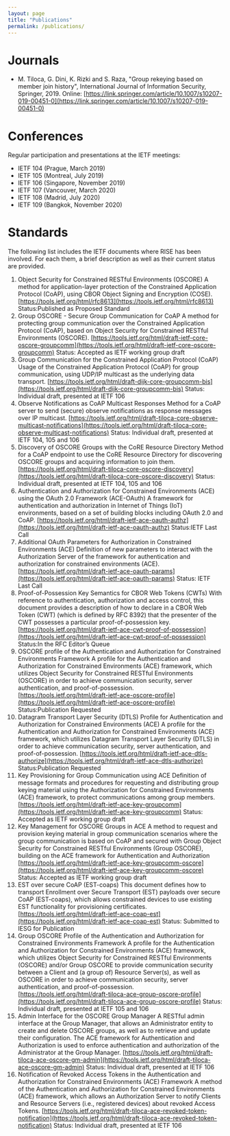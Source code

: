 ```yaml
---
layout: page
title: "Publications"
permalink: /publications/
---
```


# Journals # 
* M. Tiloca, G. Dini, K. Rizki and S. Raza, "Group rekeying based on member join history", International Journal of Information Security, Springer, 2019. 
Online: [https://link.springer.com/article/10.1007/s10207-019-00451-0](https://link.springer.com/article/10.1007/s10207-019-00451-0)

# Conferences # 
Regular participation and presentations at the IETF meetings:
* IETF 104 (Prague, March 2019)
* IETF 105 (Montreal, July 2019)
* IETF 106 (Singapore, November 2019)
* IETF 107 (Vancouver, March 2020)
* IETF 108 (Madrid, July 2020)
* IETF 109 (Bangkok, November 2020)

# Standards #
The following list includes the IETF documents where RISE has been involved. For each them, a brief description as well as their current status are provided.

1.	Object Security for Constrained RESTful Environments (OSCORE)
A method for application-layer protection of the Constrained Application Protocol (CoAP), using CBOR Object Signing and Encryption (COSE).
[https://tools.ietf.org/html/rfc8613](https://tools.ietf.org/html/rfc8613)
Status:Published as Proposed Standard
2.	Group OSCORE - Secure Group Communication for CoAP
A method for protecting group communication over the Constrained Application Protocol (CoAP), based on Object Security for Constrained RESTful Environments (OSCORE).
[https://tools.ietf.org/html/draft-ietf-core-oscore-groupcomm](https://tools.ietf.org/html/draft-ietf-core-oscore-groupcomm)
Status: Accepted as IETF working group draft
3.	Group Communication for the Constrained Application Protocol (CoAP)
Usage of the Constrained Application Protocol (CoAP) for group communication, using UDP/IP multicast as the underlying data transport.
[https://tools.ietf.org/html/draft-dijk-core-groupcomm-bis](https://tools.ietf.org/html/draft-dijk-core-groupcomm-bis)
Status: Individual draft, presented at IETF 106
4.	Observe Notifications as CoAP Multicast Responses
Method for a CoAP server to send (secure) observe notifications as response messages over IP multicast.
[https://tools.ietf.org/html/draft-tiloca-core-observe-multicast-notifications](https://tools.ietf.org/html/draft-tiloca-core-observe-multicast-notifications)
Status: Individual draft, presented at IETF 104, 105 and 106
5.	Discovery of OSCORE Groups with the CoRE Resource Directory
Method for a CoAP endpoint to use the CoRE Resource Directory for discovering OSCORE groups and acquiring information to join them.
[https://tools.ietf.org/html/draft-tiloca-core-oscore-discovery](https://tools.ietf.org/html/draft-tiloca-core-oscore-discovery)
Status: Individual draft, presented at IETF 104, 105 and 106
6.	Authentication and Authorization for Constrained Environments (ACE) using the OAuth 2.0 Framework (ACE-OAuth)
A framework for authentication and authorization in Internet of Things (IoT) environments, based on a set of building blocks including OAuth 2.0 and CoAP.
[https://tools.ietf.org/html/draft-ietf-ace-oauth-authz](https://tools.ietf.org/html/draft-ietf-ace-oauth-authz)
Status:IETF Last Call
7.	Additional OAuth Parameters for Authorization in Constrained Environments (ACE)
Definition of new parameters to interact with the Authorization Server of the framework for   authentication and authorization for constrained environments (ACE).
[https://tools.ietf.org/html/draft-ietf-ace-oauth-params](https://tools.ietf.org/html/draft-ietf-ace-oauth-params)
Status: IETF Last Call
8.	Proof-of-Possession Key Semantics for CBOR Web Tokens (CWTs)
With reference to authentication, authorization and access control, this document provides a description of how to declare in a CBOR Web Token (CWT) (which is defined by RFC 8392) that the presenter of the CWT possesses a particular proof-of-possession key.
[https://tools.ietf.org/html/draft-ietf-ace-cwt-proof-of-possession](https://tools.ietf.org/html/draft-ietf-ace-cwt-proof-of-possession)
Status:In the RFC Editor’s Queue
9.	 OSCORE profile of the Authentication and Authorization for Constrained Environments Framework
A profile for the Authentication and   Authorization for Constrained Environments (ACE) framework, which  utilizes Object Security for Constrained RESTful Environments   (OSCORE) in order to achieve communication security, server authentication, and proof-of-possession.
[https://tools.ietf.org/html/draft-ietf-ace-oscore-profile](https://tools.ietf.org/html/draft-ietf-ace-oscore-profile)
Status:Publication Requested
10.	 Datagram Transport Layer Security (DTLS) Profile for Authentication and Authorization for Constrained Environments (ACE)
A profile for the Authentication and Authorization for Constrained Environments (ACE) framework, which utilizes Datagram Transport Layer Security (DTLS) in order to achieve communication security, server authentication, and proof-of-possession.
[https://tools.ietf.org/html/draft-ietf-ace-dtls-authorize](https://tools.ietf.org/html/draft-ietf-ace-dtls-authorize)
Status:Publication Requested
11.	 Key Provisioning for Group Communication using ACE
Definition of message formats and procedures for requesting  and distributing group keying material using the Authorization for Constrained Environments (ACE) framework, to   protect communications among group members.
[https://tools.ietf.org/html/draft-ietf-ace-key-groupcomm](https://tools.ietf.org/html/draft-ietf-ace-key-groupcomm)
Status: Accepted as IETF working group draft
12.	  Key Management for OSCORE Groups in ACE
A method to request and provision keying   material in group communication scenarios where the group communication is based on CoAP and secured with Group Object Security for Constrained RESTful Environments (Group OSCORE), building on the ACE framework for Authentication and Authorization
[https://tools.ietf.org/html/draft-ietf-ace-key-groupcomm-oscore](https://tools.ietf.org/html/draft-ietf-ace-key-groupcomm-oscore)
Status: Accepted as IETF working group draft
13.	 EST over secure CoAP (EST-coaps)
This document defines how to transport Enrollment over Secure Transport (EST) payloads over secure CoAP (EST-coaps), which allows constrained devices to use   existing EST functionality for provisioning certificates.
[https://tools.ietf.org/html/draft-ietf-ace-coap-est](https://tools.ietf.org/html/draft-ietf-ace-coap-est)
Status: Submitted to IESG for Publication
14.	 Group OSCORE Profile of the Authentication and Authorization for Constrained Environments Framework
A profile for the Authentication and Authorization for Constrained Environments (ACE) framework, which  utilizes Object Security for Constrained RESTful Environments   (OSCORE) and/or Group OSCORE to provide communication security   between a Client and (a group of) Resource Server(s), as well as OSCORE in order to achieve communication security, server authentication, and proof-of-possession.
[https://tools.ietf.org/html/draft-tiloca-ace-group-oscore-profile](https://tools.ietf.org/html/draft-tiloca-ace-group-oscore-profile)
Status: Individual draft, presented at IETF 105 and 106
15.	Admin Interface for the OSCORE Group Manager
A RESTful admin interface at the Group Manager,   that allows an Administrator entity to create and delete OSCORE groups, as well as to retrieve and update their configuration.  The ACE framework for Authentication and Authorization is used to enforce   authentication and authorization of the Administrator at the Group Manager.
[https://tools.ietf.org/html/draft-tiloca-ace-oscore-gm-admin](https://tools.ietf.org/html/draft-tiloca-ace-oscore-gm-admin)
Status: Individual draft, presented at IETF 106
16.	 Notification of Revoked Access Tokens in the Authentication and Authorization for Constrained Environments (ACE) Framework
A method of the Authentication and Authorization for Constrained Environments (ACE) framework, which allows an Authorization Server to notify Clients and Resource Servers (i.e., registered devices) about revoked Access Tokens.
[https://tools.ietf.org/html/draft-tiloca-ace-revoked-token-notification](https://tools.ietf.org/html/draft-tiloca-ace-revoked-token-notification)
Status: Individual draft, presented at IETF 106
